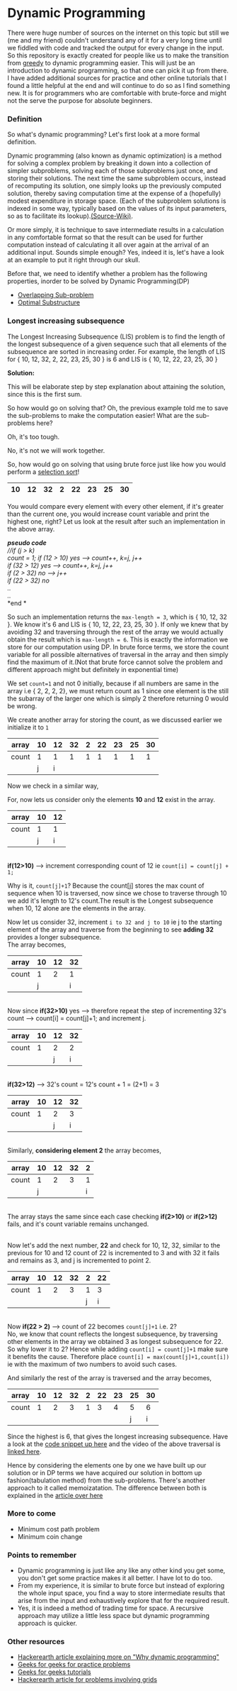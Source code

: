 # Dynamic Programming

There were huge number of sources on the internet on this topic but still we (me and my friend) couldn't understand any of it for a very long time until we fiddled with code and tracked the output for every change in the input. So this repository is exactly created for people like us to make the transition from [greedy](https://en.wikipedia.org/wiki/Greedy_algorithm) to dynamic programming easier. This will just be an introduction to dynamic programming, so that one can pick it up from there. I have added additional sources for practice and other online tutorials that I found a little helpful at the end and will continue to do so as I find something new. It is for programmers who are comfortable with brute-force and might not the serve the purpose for absolute beginners.

### Definition 

So what's dynamic programming? Let's first look at a more formal definition.

Dynamic programming (also known as dynamic optimization) is a method for solving a complex problem by breaking it down into a collection of simpler subproblems, solving each of those subproblems just once, and storing their solutions. The next time the same subproblem occurs, instead of recomputing its solution, one simply looks up the previously computed solution, thereby saving computation time at the expense of a (hopefully) modest expenditure in storage space. (Each of the subproblem solutions is indexed in some way, typically based on the values of its input parameters, so as to facilitate its lookup).[(Source-Wiki)](https://en.wikipedia.org/wiki/Dynamic_programming).

Or more simply, it is technique to save intermediate results in a calculation in any comfortable format so that the result can be used for further computation instead of calculating it all over again at the arrival of an additional input. Sounds simple enough? Yes, indeed it is, let's have a look at an example to put it right through our skull.

Before that, we need to identify whether a problem has the following properties, inorder to be solved by Dynamic Programming(DP)
  
  - [Overlapping Sub-problem](http://www.geeksforgeeks.org/dynamic-programming-set-1/)
  - [Optimal Substructure](http://www.geeksforgeeks.org/dynamic-programming-set-2-optimal-substructure-property/)


### Longest increasing subsequence
The Longest Increasing Subsequence (LIS) problem is to find the length of the longest subsequence of a given sequence such that all elements of the subsequence are sorted in increasing order. 
For example, the length of LIS for { 10, 12, 32, 2, 22, 23, 25, 30 } is 6 and LIS is { 10, 12, 22, 23, 25, 30 }

**Solution:**

This will be elaborate step by step explanation about attaining the solution, since this is the first sum.

So how would go on solving that?
Oh, the previous example told me to save the sub-problems to make the computation easier!
What are the sub-problems here?

Oh, it's too tough.

No, it's not we will work together.

So, how would go on solving that using brute force just like how you would perform a [selection sort](https://en.wikipedia.org/wiki/Selection_sort)!

<div align="center">

| 10  | 12  | 32  | 2 | 22  | 23  | 25 | 30 |
|--:|---|---|---|---|---|---|---|

</div>

You would compare every element with every other element, if it's greater than the current one, you would increase count variable and print the highest one, right? Let us look at the result after such an implementation in the above array.

***pseudo code*** </br>
*//if (j > k) </br>*
*count = 1;*
*if (12 > 10)  yes --> count++, k=j, j++ </br>*
*if (32 > 12)  yes --> count++, k=j, j++ </br>*
*if (2 > 32)  no  --> j++ </br>*
*if (22 > 32)  no </br>*
*.. </br>*
*.. </br>*
*end *

So such an implementation returns the `max-length = 3`, which is { 10, 12, 32 }. We know it's 6 and LIS is { 10, 12, 22, 23, 25, 30 }. If only we knew that by avoiding 32 and traversing through the rest of the array we would actually obtain the result which is `max-length = 6`. This is exactly the information we store for our computation using DP. In brute force terms, we store the count variable for all possible alternatives of traversal in the array and then simply find the maximum of it.(Not that brute force cannot solve the problem and different approach might but definitely in exponential time)

We set `count=1` and not 0 initially, because if all numbers are same in the array i.e { 2, 2, 2, 2}, we must return count as 1 since one element is the still the subarray of the larger one which is simply 2 therefore returning 0 would be wrong.

We create another array for storing the count, as we discussed earlier we initialize it to `1`

<div align="center">

| array | 10  | 12  | 32  |  2  | 22  | 23  | 25 | 30 |
|---    |---  |---  |---  | --- | --- |---  |--- |--- |
|count  |  1  |  1  |  1  |  1  |  1  | 1   | 1  | 1  |
|       | j   |  i  |     |     |     |     |    |    |

</div>

Now we check in a similar way,

For, now lets us consider only the elements **10** and **12** exist in the array.

<div align="center">

| array | 10  | 12  |
|---    |---  |---  |
|count  |  1  |  1  |
|       | j   |  i  |

</div>

</br>**if(12>10)** --> increment corresponding count of 12 ie `count[i] = count[j] + 1;`

Why is it, `count[j]+1`?
Because the count[j] stores the max count of sequence when 10 is traversed, now since we chose to traverse through 10 we add it's length to 12's count.The result is the Longest subsequence when 10, 12 alone are the elements in the array.

Now let us consider 32, increment `i to 32 and j to 10` ie j to the starting element of the array and traverse from the beginning to see **adding 32** provides a longer subsequence.
</br>The array becomes,

<div align="center">

| array | 10  | 12  | 32  |
|---    |---  |---  |---  |
|count  |  1  |  2  |  1  |
|       | j   |     |  i  |

</div>

</br>Now since **if(32>10)** yes --> therefore repeat the step of incrementing 32's count --> count[i] = count[j]+1; and increment j.

<div align="center">

| array | 10  | 12  | 32  |
|---    |---  |---  |---  |
|count  |  1  |  2  |  2  |
|       |     |  j  |  i  |

</div>

</br>**if(32>12)** --> 32's count = 12's count + 1 = (2+1) = 3

<div align="center">

| array | 10  | 12  | 32  |
|---    |---  |---  |---  |
|count  |  1  |  2  |  3  |
|       |     |  j  |  i  |

</div>

</br>Similarly, **considering element 2** the array becomes,

<div align="center">

| array | 10  | 12  | 32  | 2 |
|---    |---  |---  |---  |---|
|count  |  1  |  2  |  3  | 1 |
|       |  j  |     |     | i |

</div>

</br>The array stays the same since each case checking **if(2>10)** or **if(2>12)** fails, and it's count variable remains unchanged.

</br> Now let's add the next number, **22** and check for 10, 12, 32, similar to the previous for 10 and 12 count of 22 is incremented to 3 and with 32 it fails and remains as 3, and j is incremented to point 2.

<div align="center">

| array | 10  | 12  | 32  | 2 | 22 |
|---    |---  |---  |---  |---| -- |
|count  |  1  |  2  |  3  | 1 | 3  |
|       |     |     |     | j  | i |
</div>

</br>Now **if(22 > 2)** --> count of 22 becomes `count[j]+1` i.e. 2? 
</br>No, we know that count reflects the longest subsequence, by traversing other elements in the array we obtained 3 as longest subsequence for 22. So why lower it to 2? Hence while adding `count[i] = count[j]+1` make sure it benefits the cause. Therefore place `count[i] = max(count[j]+1,count[i])` ie with the maximum of two numbers to avoid such cases.



And similarly the rest of the array is traversed and the array becomes,

<div align="center">

| array | 10  | 12  | 32  |  2  | 22  | 23  | 25 | 30 |
|---    |---  |---  |---  | --- | --- |---  |--- |--- |
|count  |  1  |  2  |  3  |  1  |  3  | 4   | 5  | 6  |
|       |     |     |     |     |     |     | j  |  i |


</div>

Since the highest is 6, that gives the longest increasing subsequence. Have a look at the [code snippet up here](https://github.com/nobodyme/Dynamic-Programming/blob/master/longest-increasing-sub-sequence.C) and the video of the above traversal is [linked here](https://youtu.be/Ns4LCeeOFS4).

Hence by considering the elements one by one we have built up our solution or in DP terms we have acquired our solution in bottom up fashion(tabulation method) from the sub-problems. There's another approach to it called memoizatation. The difference between both is explained in the [article over here](http://www.geeksforgeeks.org/tabulation-vs-memoizatation/)

### More to come

  - Minimum cost path problem
  - Minimum coin change
  
### Points to remember
  
  - Dynamic programming is just like any like any other kind you get some, you don't get some practice makes it all better. I have lot to do too.
  - From my experience, it is similar to brute force but instead of exploring the whole input space, you find a way to store intermediate results that arise from the input and exhaustively explore that for the required result.
  - Yes, it is indeed a method of trading time for space. A recursive approach may utilize a little less space but dynamic programming approach is quicker.

### Other resources
  - [Hackerearth article explaining more on "Why dynamic programming"](https://www.hackerearth.com/practice/notes/dynamic-programming-i-1/)
  - [Geeks for geeks for practice problems](http://practice.geeksforgeeks.org/topics/Dynamic-Programming/)
  - [Geeks for geeks tutorials](http://www.geeksforgeeks.org/fundamentals-of-algorithms/#DynamicProgramming)
  - [Hackerearth article for problems involving grids](https://www.hackerearth.com/practice/notes/dynamic-programming-problems-involving-grids/)
